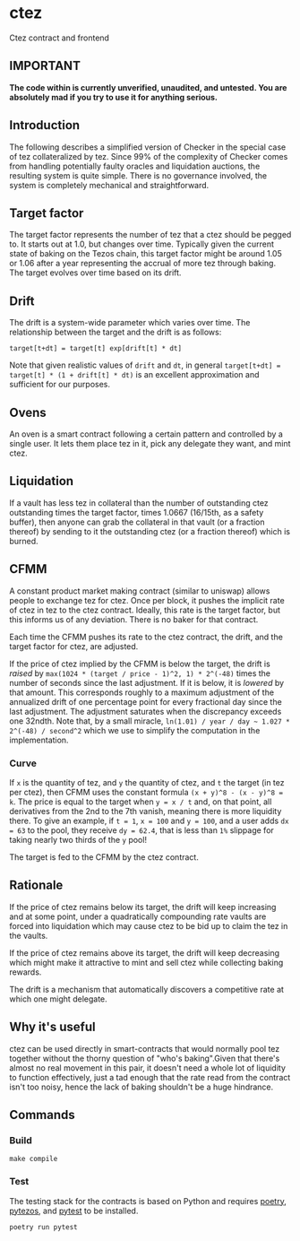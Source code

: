 # ctez
Ctez contract and frontend

## IMPORTANT

**The code within is currently unverified, unaudited, and untested.
You are absolutely mad if you try to use it for anything serious.**

## Introduction

The following describes a simplified version of Checker in the special case of tez collateralized by tez. Since 99% of the complexity of Checker comes from handling potentially faulty oracles and liquidation auctions, the resulting system is quite simple. There is no governance involved, the system is completely mechanical and straightforward.

## Target factor

The target factor represents the number of tez that a ctez should be pegged to. It starts out at 1.0, but changes over time. Typically given the current state of baking on the Tezos chain, this target factor might be around 1.05 or 1.06 after a year representing the accrual of more tez through baking. The target evolves over time based on its drift.

## Drift

The drift is a system-wide parameter which varies over time. The relationship between the target and the drift is as follows:

`target[t+dt] = target[t] exp[drift[t] * dt]`

Note that given realistic values of `drift` and `dt`, in general `target[t+dt] = target[t] * (1 + drift[t] * dt)` is an excellent approximation and sufficient for our purposes.

## Ovens

An oven is a smart contract following a certain pattern and controlled by a single user. It lets them place tez in it, pick any delegate they want, and mint ctez.

## Liquidation

If a vault has less tez in collateral than the number of outstanding ctez outstanding times the target factor, times 1.0667 (16/15th, as a safety buffer), then anyone can grab the collateral in that vault (or a fraction thereof) by sending to it the outstanding ctez (or a fraction thereof) which is burned.

## CFMM

A constant product market making contract (similar to uniswap) allows people to exchange tez for ctez. Once per block, it pushes the implicit rate of ctez in tez to the ctez contract. Ideally, this rate is the target factor, but this informs us of any deviation. There is no baker for that contract.

Each time the CFMM pushes its rate to the ctez contract, the drift, and the target factor for ctez, are adjusted.

If the price of ctez implied by the CFMM is below the target, the drift is *raised* by  `max(1024 * (target / price - 1)^2, 1) * 2^(-48)` times the number of seconds since the last adjustment. If it is below, it is *lowered* by that amount. This corresponds roughly to a maximum adjustment of the annualized drift of one percentage point for every fractional day since the last adjustment. The adjustment saturates when the discrepancy exceeds one 32ndth. Note that, by a small miracle, `ln(1.01) / year / day ~ 1.027 * 2^(-48) / second^2` which we use to simplify the computation in the implementation.

### Curve

If `x` is the quantity of tez, and `y` the quantity of ctez, and `t` the target (in tez per ctez), then CFMM uses the constant formula `(x + y)^8 - (x - y)^8 = k`. The price is equal to the target when `y = x / t` and, on that point, all derivatives from the 2nd to the 7th vanish, meaning there is more liquidity there.
To give an example, if `t = 1`, `x = 100` and `y = 100`, and a user adds `dx = 63` to the pool, they receive `dy = 62.4`, that is less than `1%` slippage for taking nearly two thirds of the `y` pool!

The target is fed to the CFMM by the ctez contract.

## Rationale

If the price of ctez remains below its target, the drift will keep increasing and at some point, under a quadratically compounding rate vaults are forced into liquidation which may cause ctez to be bid up to claim the tez in the vaults.

If the price of ctez remains above its target, the drift will keep decreasing which might make it attractive to mint and sell ctez while collecting baking rewards.

The drift is a mechanism that automatically discovers a competitive rate at which one might delegate.

## Why it's useful

ctez can be used directly in smart-contracts that would normally pool tez together without the thorny question of "who's baking".Given that there's almost no real movement in this pair, it doesn't need a whole lot of liquidity to function effectively, just a tad enough that the rate read from the contract isn't too noisy, hence the lack of baking shouldn't be a huge hindrance.

## Commands

### Build
```
make compile
```

### Test
The testing stack for the contracts is based on Python and requires [poetry](https://python-poetry.org/), [pytezos](https://pytezos.org/), and [pytest](https://docs.pytest.org/en/7.4.x/) to be installed.
```
poetry run pytest
```
